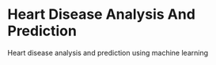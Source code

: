 # Heart Disease Analysis And Prediction
Heart disease analysis and prediction using machine learning
